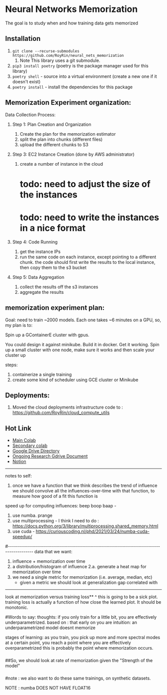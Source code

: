 # Neural Networks Memorization

The goal is to study when and how training data gets memorized
## Installation

1. `git clone --recurse-submodules https://github.com/RoyRin/neural_nets_memorization` 
   1. Note This library uses a git submodule.
2. `pip3 install poetry`  (poetry is the package manager used for this library)
3. `poetry shell`  - source into a virtual environment (create a new one if it doesn't exist)
4. `poetry install` - install the dependencies for this package

## Memorization Experiment organization:

Data Collection Process:

1. Step 1: Plan Creation and Organization
    1. Create the plan for the memorization estimator
    2. split the plan into chunks (different files)
    3. upload the different chunks to S3

2. Step 3: EC2 Instance Creation (done by AWS administrator)
    1. create a number of instance in the cloud
        # todo: need to adjust the size of the instances
        # todo: need to write the instances in a nice format

3. Step 4: Code Running
    1. get the instance IPs
    2. run the same code on each instance, except pointing to a different chunk. 
        the code should first write the results to the local instance, then copy them to the s3 bucket

4. Step 5: Data Aggregation
    1. collect the results off the s3 instances
    2. aggregate the results

## memorization experiment plan:

Goal: need to train ~2000 models. Each one takes ~6 minutes on a GPU, so, my plan is to:

Spin up a GContainerE cluster with gpus. 

You could design it against minikube. Build it in docker. Get it working. 
Spin up a small cluster with one node, make sure it works and then scale your cluster up

steps:
1. containerize a single training
2. create some kind of scheduler using GCE cluster or Minikube

## Deployments:
1. Moved the cloud deployments infrastructure code to : https://github.com/RoyRin/cloud_compute_utils
## Hot Link
* [Main Colab](https://colab.research.google.com/drive/1PglaG8GXSUsNeMIMGDiLIBXztTyAR9NY)
* [Secondary colab](https://colab.research.google.com/drive/1CgqHvzUlA29okP8wiNES-SZib_dYvYFL)
* [Google Drive Directory](https://drive.google.com/drive/u/0/folders/17O2phSWfgsyUL86LWuvB_ajFQzGCcD97)
* [Ongoing Research Gdrive Document](https://docs.google.com/document/d/10CDG_bGwTWhkE1Uvgq76aWhzE5Tic1KiNg6AuDPk440/edit)
* [Notion](https://www.notion.so/Papers-124bdd6b43aa470481daee3b760d7cdb)




---------
notes to self:
1. once we have a function that we think describes the trend of influence
  we should convolve all the influences-over-time with that function, to measure how good of a fit this function is

speed up for computing influences:
beep boop baap -
1. use numba. prange
2. use multiprocessing -  I think I need to do : https://docs.python.org/3/library/multiprocessing.shared_memory.html
3. use cuda - https://curiouscoding.nl/phd/2021/03/24/numba-cuda-speedup/

#------------------------------------------------------------------------------------------
data that we want:
1. influence + memorization over time
2. a distribution/histogram of influence
2.a.     generate a heat map for memorization over time
3. we need a single metric for memorization (i.e. average, median, etc)
    - given a metric we should look at generalization gap correlated with
----
look at memorization versus training loss**
^ this is going to be a sick plot.
      training loss is actually a function of how close the learned plot. It should be monotonic.

#Words to say:
thoughts: if you only train for a little bit, you are effectively underparametrized.
based on : that early on you are intuition: an underparametrized model doesnt memorize

stages of learning:
as you train, you pick up more and more spectral modes
at a certain point, you reach a point where you are effectively overparametrized
this is probably the point where memorization occurs.
###
##So, we should look at rate of memorization given the "Strength of the model"
###

#note : we also want to do these same trainings, on synthetic datasets.

NOTE :
numba DOES NOT HAVE FLOAT16